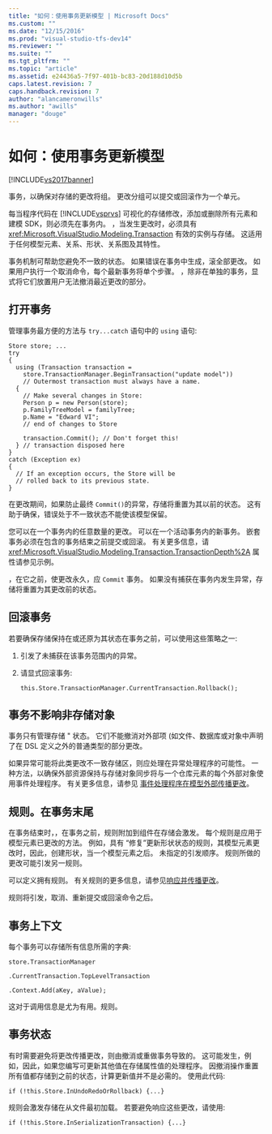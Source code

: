```yaml
---
title: "如何：使用事务更新模型 | Microsoft Docs"
ms.custom: ""
ms.date: "12/15/2016"
ms.prod: "visual-studio-tfs-dev14"
ms.reviewer: ""
ms.suite: ""
ms.tgt_pltfrm: ""
ms.topic: "article"
ms.assetid: e24436a5-7f97-401b-bc83-20d188d10d5b
caps.latest.revision: 7
caps.handback.revision: 7
author: "alancameronwills"
ms.author: "awills"
manager: "douge"
---
```

# 如何：使用事务更新模型
[!INCLUDE[vs2017banner](../code-quality/includes/vs2017banner.md)]

事务，以确保对存储的更改将组。  更改分组可以提交或回滚作为一个单元。  
  
 每当程序代码在 [!INCLUDE[vsprvs](../code-quality/includes/vsprvs_md.md)] 可视化的存储修改，添加或删除所有元素和建模 SDK，则必须先在事务内。  ，当发生更改时，必须具有 <xref:Microsoft.VisualStudio.Modeling.Transaction> 有效的实例与存储。  这适用于任何模型元素、关系、形状、关系图及其特性。  
  
 事务机制可帮助您避免不一致的状态。  如果错误在事务中生成，滚全部更改。  如果用户执行一个取消命令，每个最新事务将单个步骤。  ，除非在单独的事务，显式将它们放置用户无法撤消最近更改的部分。  
  
## 打开事务  
 管理事务最方便的方法与 `try...catch` 语句中的 `using` 语句:  
  
```  
Store store; ...  
try  
{  
  using (Transaction transaction =  
    store.TransactionManager.BeginTransaction("update model"))  
    // Outermost transaction must always have a name.  
  {  
    // Make several changes in Store:  
    Person p = new Person(store);  
    p.FamilyTreeModel = familyTree;  
    p.Name = "Edward VI";  
    // end of changes to Store  
  
    transaction.Commit(); // Don't forget this!  
  } // transaction disposed here  
}  
catch (Exception ex)  
{  
  // If an exception occurs, the Store will be   
  // rolled back to its previous state.  
}  
```  
  
 在更改期间，如果防止最终 `Commit()`的异常，存储将重置为其以前的状态。  这有助于确保，错误处于不一致状态不能使该模型保留。  
  
 您可以在一个事务内的任意数量的更改。  可以在一个活动事务内的新事务。  嵌套事务必须在包含的事务结束之前提交或回滚。  有关更多信息，请 <xref:Microsoft.VisualStudio.Modeling.Transaction.TransactionDepth%2A> 属性请参见示例。  
  
 ，在它之前，使更改永久，应 `Commit` 事务。  如果没有捕获在事务内发生异常，存储将重置为其更改前的状态。  
  
## 回滚事务  
 若要确保存储保持在或还原为其状态在事务之前，可以使用这些策略之一:  
  
1.  引发了未捕获在该事务范围内的异常。  
  
2.  请显式回滚事务:  
  
    ```  
    this.Store.TransactionManager.CurrentTransaction.Rollback();  
    ```  
  
## 事务不影响非存储对象  
 事务只有管理存储 " 状态。  它们不能撤消对外部项 \(如文件、数据库或对象中声明了在 DSL 定义之外的普通类型的部分更改。  
  
 如果异常可能将此类更改不一致存储区，则应处理在异常处理程序的可能性。  一种方法，以确保外部资源保持与存储对象同步将与一个仓库元素的每个外部对象使用事件处理程序。  有关更多信息，请参见 [事件处理程序在模型外部传播更改](../modeling/event-handlers-propagate-changes-outside-the-model.md)。  
  
## 规则。在事务末尾  
 在事务结束时，，在事务之前，规则附加到组件在存储会激发。  每个规则是应用于模型元素已更改的方法。  例如，具有 “修复”更新形状状态的规则，其模型元素更改时，因此，创建形状，当一个模型元素之后。  未指定的引发顺序。  规则所做的更改可能引发另一规则。  
  
 可以定义拥有规则。  有关规则的更多信息，请参见[响应并传播更改](../modeling/responding-to-and-propagating-changes.md)。  
  
 规则将引发，取消、重新提交或回滚命令之后。  
  
## 事务上下文  
 每个事务可以存储所有信息所需的字典:  
  
 `store.TransactionManager`  
  
 `.CurrentTransaction.TopLevelTransaction`  
  
 `.Context.Add(aKey, aValue);`  
  
 这对于调用信息是尤为有用。规则。  
  
## 事务状态  
 有时需要避免将更改传播更改，则由撤消或重做事务导致的。  这可能发生，例如，因此，如果您编写可更新其他值在存储属性值的处理程序。  因撤消操作重置所有值都存储到之前的状态，计算更新值并不是必需的。  使用此代码:  
  
```  
if (!this.Store.InUndoRedoOrRollback) {...}  
```  
  
 规则会激发存储在从文件最初加载。  若要避免响应这些更改，请使用:  
  
```  
if (!this.Store.InSerializationTransaction) {...}  
  
```